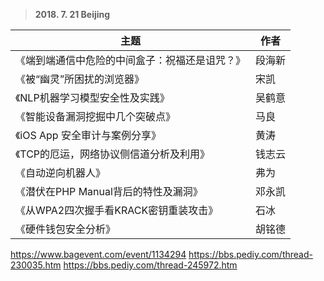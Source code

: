 > **2018. 7. 21 Beijing**

主题 | 	作者
--- | ---
《端到端通信中危险的中间盒子：祝福还是诅咒？》 | 段海新
《被“幽灵”所困扰的浏览器》 | 宋凯
《NLP机器学习模型安全性及实践》 | 吴鹤意
《智能设备漏洞挖掘中几个突破点》 | 马良
《iOS App 安全审计与案例分享》 | 黄涛
《TCP的厄运，网络协议侧信道分析及利用》 | 钱志云
《自动逆向机器人》 | 弗为
《潜伏在PHP Manual背后的特性及漏洞》 | 邓永凯
《从WPA2四次握手看KRACK密钥重装攻击》 | 石冰
《硬件钱包安全分析》 | 胡铭德

>
https://www.bagevent.com/event/1134294
https://bbs.pediy.com/thread-230035.htm
https://bbs.pediy.com/thread-245972.htm
